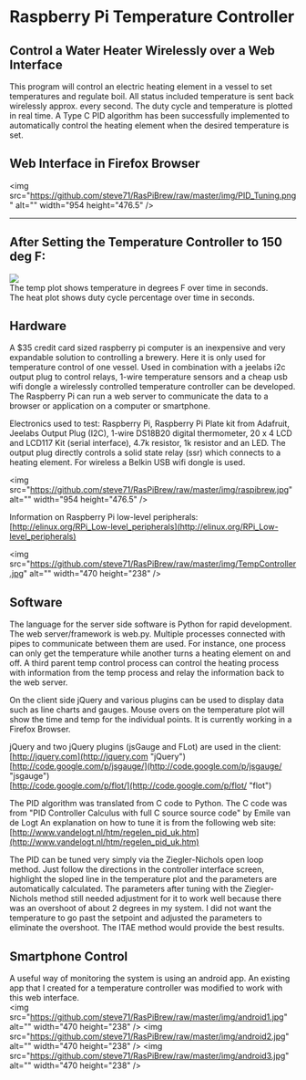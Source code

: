 # Raspberry Pi Temperature Controller

## Control a Water Heater Wirelessly over a Web Interface

This program will control an electric heating element in a vessel to set temperatures and regulate boil.  All status included temperature is sent back wirelessly approx. every second.  The duty cycle and temperature is plotted in real time.  A Type C PID algorithm has been successfully implemented to automatically control the heating element when the desired temperature is set.   

## Web Interface in Firefox Browser

<img src="https://github.com/steve71/RasPiBrew/raw/master/img/PID_Tuning.png" alt="" width="954 height="476.5" /> 

----------

## After Setting the Temperature Controller to 150 deg F:

![](https://github.com/steve71/RasPiBrew/raw/master/img/PID_Temp_Control.png)  
The temp plot shows temperature in degrees F over time in seconds.  
The heat plot shows duty cycle percentage over time in seconds.

## Hardware

A $35 credit card sized raspberry pi computer is an inexpensive and very expandable solution to controlling a brewery.  Here it is only used for temperature control of one vessel.  Used in combination with a jeelabs i2c output plug to control relays, 1-wire temperature sensors and a cheap usb wifi dongle a wirelessly controlled temperature controller can be developed.  The Raspberry Pi can run a web server to communicate the data to a browser or application on a computer or smartphone.

Electronics used to test: Raspberry Pi, Raspberry Pi Plate kit from Adafruit, Jeelabs Output Plug (I2C), 1-wire DS18B20 digital thermometer, 20 x 4 LCD and LCD117 Kit (serial interface), 4.7k resistor, 1k resistor and an LED.  The output plug directly controls a solid state relay (ssr) which connects to a heating element.  For wireless a Belkin USB wifi dongle is used.

<img src="https://github.com/steve71/RasPiBrew/raw/master/img/raspibrew.jpg" alt="" width="954 height="476.5" /> 

Information on Raspberry Pi low-level peripherals:  
[http://elinux.org/RPi_Low-level_peripherals](http://elinux.org/RPi_Low-level_peripherals)

<img src="https://github.com/steve71/RasPiBrew/raw/master/img/TempController.jpg" alt="" width="470 height="238" />

## Software

The language for the server side software is Python for rapid development.  The web server/framework is web.py.  Multiple processes connected with pipes to communicate between them are used.  For instance, one process can only get the temperature while another turns a heating element on and off.  A third parent temp control process can control the heating process with information from the temp process and relay the information back to the web server.

On the client side jQuery and various plugins can be used to display data such as line charts and gauges. Mouse overs on the temperature plot will show the time and temp for the individual points.  It is currently working in a Firefox Browser.   

jQuery and two jQuery plugins (jsGauge and FLot) are used in the client:  
[http://jquery.com](http://jquery.com "jQuery")  
[http://code.google.com/p/jsgauge/](http://code.google.com/p/jsgauge/ "jsgauge")  
[http://code.google.com/p/flot/](http://code.google.com/p/flot/ "flot")  

The PID algorithm was translated from C code to Python.  The C code was from "PID Controller Calculus with full C source source code" by Emile van de Logt
An explanation on how to tune it is from the following web site:  
[http://www.vandelogt.nl/htm/regelen_pid_uk.htm](http://www.vandelogt.nl/htm/regelen_pid_uk.htm)  

The PID can be tuned very simply via the Ziegler-Nichols open loop method.  Just follow the directions in the controller interface screen, highlight the sloped line in the temperature plot and the parameters are automatically calculated.  The parameters after tuning with the Ziegler-Nichols method still needed adjustment for it to work well because there was an overshoot of about 2 degrees in my system. I did not want the temperature to go past the setpoint and adjusted the parameters to eliminate the overshoot.  The ITAE method would provide the best results. 

## Smartphone Control

A useful way of monitoring the system is using an android app.  An existing app that I created for a temperature controller was modified to work with this web interface.  
<img src="https://github.com/steve71/RasPiBrew/raw/master/img/android1.jpg" alt="" width="470 height="238" />
<img src="https://github.com/steve71/RasPiBrew/raw/master/img/android2.jpg" alt="" width="470 height="238" />
<img src="https://github.com/steve71/RasPiBrew/raw/master/img/android3.jpg" alt="" width="470 height="238" />


